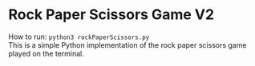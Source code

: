 # Rock Paper Scissors Game V2
How to run: ```python3 rockPaperScissors.py```  
This is a simple Python implementation of the rock paper scissors game played on the terminal. 

